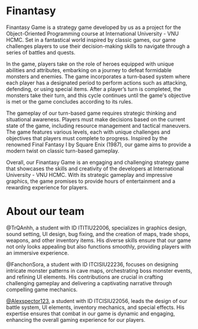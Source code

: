 # Finantasy
Finantasy Game is a strategy game developed by us as a project for the Object-Oriented Programming course at International University - VNU HCMC. Set in a fantastical world inspired by classic games, our game challenges players to use their decision-making skills to navigate through a series of battles and quests.

In the game, players take on the role of heroes equipped with unique abilities and attributes, embarking on a journey to defeat formidable monsters and enemies. The game incorporates a turn-based system where each player has a designated period to perform actions such as attacking, defending, or using special items. After a player’s turn is completed, the monsters take their turn, and this cycle continues until the game's objective is met or the game concludes according to its rules.

The gameplay of our turn-based game requires strategic thinking and situational awareness. Players must make decisions based on the current state of the game, including resource management and tactical maneuvers. The game features various levels, each with unique challenges and objectives that players must complete to progress. Inspired by the renowned Final Fantasy I by Square Enix (1987), our game aims to provide a modern twist on classic turn-based gameplay.

Overall, our Finantasy Game is an engaging and challenging strategy game that showcases the skills and creativity of the developers at International University - VNU HCMC. With its strategic gameplay and impressive graphics, the game promises to provide hours of entertainment and a rewarding experience for players.
# About our team
@TrQAnhh, a student with ID ITITIU22006, specializes in graphics design, sound setting, UI design, bug fixing, and the creation of maps, trade shops, weapons, and other inventory items. His diverse skills ensure that our game not only looks appealing but also functions smoothly, providing players with an immersive experience.

@FanchonSora, a student with ID  ITCISIU22236, focuses on designing intricate monster patterns in cave maps, orchestrating boss monster events, and refining UI elements. His contributions are crucial in crafting challenging gameplay and delivering a captivating narrative through compelling game mechanics.

[@Alexspector123](https://github.com/Alexspector123), a student with ID ITCISIU22056, leads the design of our battle system, UI elements, inventory mechanics, and special effects. His expertise ensures that combat in our game is dynamic and engaging, enhancing the overall gaming experience for our players.
